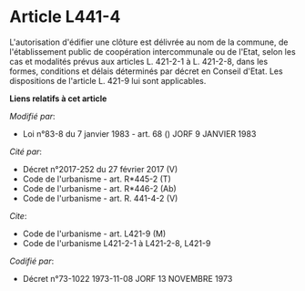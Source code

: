 # Article L441-4

L'autorisation d'édifier une clôture est délivrée au nom de la commune, de l'établissement public de coopération
intercommunale ou de l'Etat, selon les cas et modalités prévus aux articles L. 421-2-1 à L. 421-2-8, dans les formes,
conditions et délais déterminés par décret en Conseil d'Etat. Les dispositions de l'article L. 421-9 lui sont applicables.

**Liens relatifs à cet article**

_Modifié par_:

  - Loi n°83-8 du 7 janvier 1983 - art. 68 () JORF 9 JANVIER 1983

_Cité par_:

  - Décret n°2017-252 du 27 février 2017 (V)
  - Code de l'urbanisme - art. R*445-2 (T)
  - Code de l'urbanisme - art. R*446-2 (Ab)
  - Code de l'urbanisme - art. R. 441-4-2 (V)

_Cite_:

  - Code de l'urbanisme - art. L421-9 (M)
  - Code de l'urbanisme L421-2-1 à L421-2-8, L421-9

_Codifié par_:

  - Décret n°73-1022 1973-11-08 JORF 13 NOVEMBRE 1973
